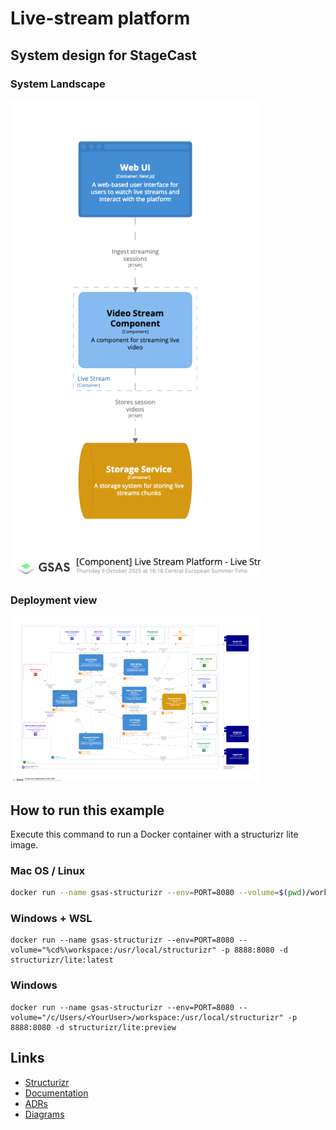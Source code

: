 # Live-stream platform

## System design for StageCast

### System Landscape

![Component View](workspace/.structurizr/1/images/Component-002-thumbnail.png)

### Deployment view

![Deployment view](workspace/.structurizr/1/images/Deployment-001-thumbnail.png)

## How to run this example

Execute this command to run a Docker container with a structurizr lite image.

### Mac OS / Linux

```bash
docker run --name gsas-structurizr --env=PORT=8080 --volume=$(pwd)/workspace:/usr/local/structurizr -p 8888:8080 -d structurizr/lite:latest
```

### Windows + WSL

```commandline
docker run --name gsas-structurizr --env=PORT=8080 --volume="%cd%\workspace:/usr/local/structurizr" -p 8888:8080 -d structurizr/lite:latest
```

### Windows

```commandline
docker run --name gsas-structurizr --env=PORT=8080 --volume="/c/Users/<YourUser>/workspace:/usr/local/structurizr" -p 8888:8080 -d structurizr/lite:preview
```

## Links

* [Structurizr](http://localhost:8888/)
* [Documentation](http://localhost:8888/workspace/documentation)
* [ADRs](http://localhost:8888/workspace/decisions)
* [Diagrams](http://localhost:8888/workspace/explore)